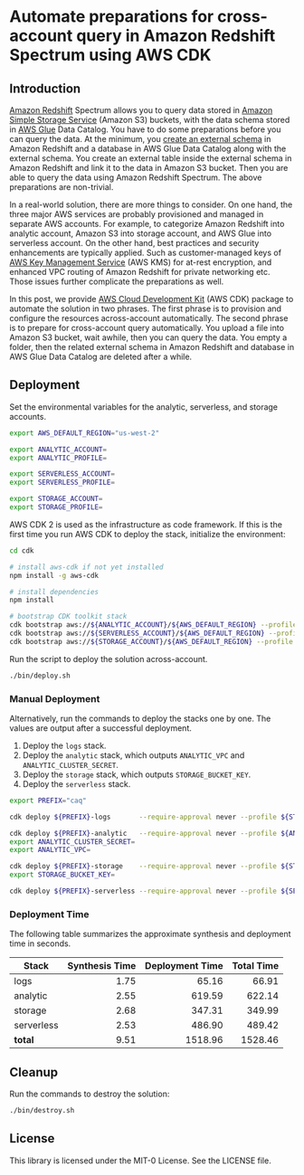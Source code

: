 # Automate preparations for cross-account query in Amazon Redshift Spectrum using AWS CDK

## Introduction
[Amazon Redshift](https://aws.amazon.com/redshift/) Spectrum allows you to query data stored in [Amazon Simple Storage Service](https://aws.amazon.com/s3/) (Amazon S3) buckets, with the data schema stored in [AWS Glue](https://aws.amazon.com/glue/) Data Catalog. You have to do some preparations before you can query the data. At the minimum, you [create an external schema](https://docs.aws.amazon.com/redshift/latest/dg/c-getting-started-using-spectrum-create-external-table.html) in Amazon Redshift and a database in AWS Glue Data Catalog along with the external schema. You create an external table inside the external schema in Amazon Redshift and link it to the data in Amazon S3 bucket. Then you are able to query the data using Amazon Redshift Spectrum. The above preparations are non-trivial.

In a real-world solution, there are more things to consider. On one hand, the three major AWS services are probably provisioned and managed in separate AWS accounts. For example, to categorize Amazon Redshift into analytic account, Amazon S3 into storage account, and AWS Glue into serverless account. On the other hand, best practices and security enhancements are typically applied. Such as customer-managed keys of [AWS Key Management Service](https://aws.amazon.com/kms/) (AWS KMS) for at-rest encryption, and enhanced VPC routing of Amazon Redshift for private networking etc. Those issues further complicate the preparations as well.

In this post, we provide [AWS Cloud Development Kit](https://aws.amazon.com/cdk/) (AWS CDK) package to automate the solution in two phrases. The first phrase is to provision and configure the resources across-account automatically. The second phrase is to prepare for cross-account query automatically. You upload a file into Amazon S3 bucket, wait awhile, then you can query the data. You empty a folder, then the related external schema in Amazon Redshift and database in AWS Glue Data Catalog are deleted after a while.

## Deployment
Set the environmental variables for the analytic, serverless, and storage accounts.
```bash
export AWS_DEFAULT_REGION="us-west-2"

export ANALYTIC_ACCOUNT=
export ANALYTIC_PROFILE=

export SERVERLESS_ACCOUNT=
export SERVERLESS_PROFILE=

export STORAGE_ACCOUNT=
export STORAGE_PROFILE=
```

AWS CDK 2 is used as the infrastructure as code framework.
If this is the first time you run AWS CDK to deploy the stack, initialize the environment:
```bash
cd cdk

# install aws-cdk if not yet installed
npm install -g aws-cdk

# install dependencies
npm install

# bootstrap CDK toolkit stack
cdk bootstrap aws://${ANALYTIC_ACCOUNT}/${AWS_DEFAULT_REGION} --profile $ANALYTIC_PROFILE
cdk bootstrap aws://${SERVERLESS_ACCOUNT}/${AWS_DEFAULT_REGION} --profile $SERVERLESS_PROFILE
cdk bootstrap aws://${STORAGE_ACCOUNT}/${AWS_DEFAULT_REGION} --profile $STORAGE_PROFILE
```

Run the script to deploy the solution across-account.
```bash
./bin/deploy.sh
```

### Manual Deployment
Alternatively, run the commands to deploy the stacks one by one.
The values are output after a successful deployment.
1. Deploy the `logs` stack.
1. Deploy the `analytic` stack, which outputs `ANALYTIC_VPC` and `ANALYTIC_CLUSTER_SECRET`.
1. Deploy the `storage` stack, which outputs `STORAGE_BUCKET_KEY`.
1. Deploy the `serverless` stack.

```bash
export PREFIX="caq"

cdk deploy ${PREFIX}-logs       --require-approval never --profile ${STORAGE_PROFILE}

cdk deploy ${PREFIX}-analytic   --require-approval never --profile ${ANALYTIC_PROFILE}
export ANALYTIC_CLUSTER_SECRET=
export ANALYTIC_VPC=

cdk deploy ${PREFIX}-storage    --require-approval never --profile ${STORAGE_PROFILE}
export STORAGE_BUCKET_KEY=

cdk deploy ${PREFIX}-serverless --require-approval never --profile ${SERVERLESS_PROFILE}
```

### Deployment Time
The following table summarizes the approximate synthesis and deployment time in seconds.

|Stack|Synthesis Time|Deployment Time|Total Time|
|---|---:|---:|---:|
|logs|1.75|65.16|66.91|
|analytic|2.55|619.59|622.14|
|storage|2.68|347.31|349.99|
|serverless|2.53|486.90|489.42|
|**total**|9.51|1518.96|1528.46|

## Cleanup
Run the commands to destroy the solution:
```bash
./bin/destroy.sh
```

## License
This library is licensed under the MIT-0 License. See the LICENSE file.
